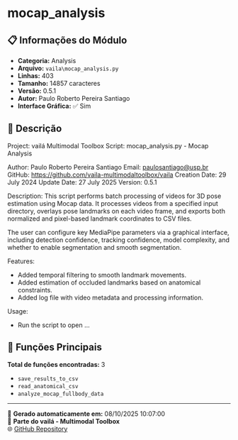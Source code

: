 # mocap_analysis

## 📋 Informações do Módulo

- **Categoria:** Analysis
- **Arquivo:** `vaila\mocap_analysis.py`
- **Linhas:** 403
- **Tamanho:** 14857 caracteres
- **Versão:** 0.5.1
- **Autor:** Paulo Roberto Pereira Santiago
- **Interface Gráfica:** ✅ Sim

## 📖 Descrição


Project: vailá Multimodal Toolbox
Script: mocap_analysis.py - Mocap Analysis

Author: Paulo Roberto Pereira Santiago
Email: paulosantiago@usp.br
GitHub: https://github.com/vaila-multimodaltoolbox/vaila
Creation Date: 29 July 2024
Update Date: 27 July 2025
Version: 0.5.1

Description:
This script performs batch processing of videos for 3D pose estimation using
Mocap data. It processes videos from a specified input directory,
overlays pose landmarks on each video frame, and exports both normalized and
pixel-based landmark coordinates to CSV files.

The user can configure key MediaPipe parameters via a graphical interface,
including detection confidence, tracking confidence, model complexity, and
whether to enable segmentation and smooth segmentation.

Features:
- Added temporal filtering to smooth landmark movements.
- Added estimation of occluded landmarks based on anatomical constraints.
- Added log file with video metadata and processing information.

Usage:
- Run the script to open ...

## 🔧 Funções Principais

**Total de funções encontradas:** 3

- `save_results_to_csv`
- `read_anatomical_csv`
- `analyze_mocap_fullbody_data`




---

📅 **Gerado automaticamente em:** 08/10/2025 10:07:00  
🔗 **Parte do vailá - Multimodal Toolbox**  
🌐 [GitHub Repository](https://github.com/vaila-multimodaltoolbox/vaila)
